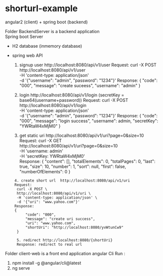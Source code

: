 # shorturl-example
angular2 (client) + spring boot (backend)

Folder BackendServer is a backend application\
Spring boot Server
  - H2 database (inmemory database)
  - spring web API
  
     1. signup user http://localhost:8080/api/v1/user
     Request: 
      curl -X POST \
      http://localhost:8080/api/v1/user \
      -H 'content-type: application/json' \
      -d '{"username": "admin", "password": "1234"}'
     Response: 
       {
        "code": "000",
        "message": "create suceess",
        "username": "admin"
       }
       
      2. login http://localhost:8080/api/v1/login (secretKey = base64(username+password))
      Request: 
        curl -X POST \
        http://localhost:8080/api/v1/login \
        -H 'content-type: application/json' \
        -d '{"username": "admin", "password": "1234"}'
      Response: 
       {
          "code": "000",
          "message": "login success",
          "username": admin,
          "secretKey": "YWRtaW4xMjM0"
       }
       
       3. get static uri http://localhost:8080/api/v1/uri?page=0&size=10
        Request: 
          curl -X GET \
          http://localhost:8080/api/v1/uri?page=0&size=10 \
          -H 'username: admin' \
          -H 'secretKey: YWRtaW4xMjM0' \
        Response: 
         {
            "content": [],
            "totalElements": 0,
            "totalPages": 0,
            "last": true,
            "size": 10,
            "number": 1,
            "sort": null,
            "first": false,
            "numberOfElements": 0
          }
          
         4. create short url  http://localhost:8080/api/v1/uri
         Request: 
          curl -X POST \
          http://localhost:8080/api/v1/uri \
          -H 'content-type: application/json' \
          -d '{"uri": "www.yahoo.com"}' 
         Response: 
         {
              "code": "000",
              "message": "create uri success",
              "uri": "www.yahoo.com",
              "shortUri": "http://localhost:8080/yvWtunCw9"
          }
          
          5. redirect http://localhost:8080/{shortUri} 
          Response: redirect to real url
       
      
    
Folder client-web is a front end application
angular Cli Run :
  1. npm install -g @angular/cli@latest 
  2. ng serve
